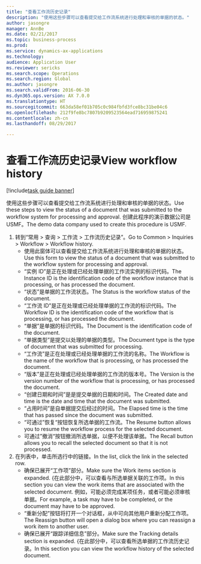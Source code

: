 ```yaml
--- 
title: "查看工作流历史记录"
description: "使用这些步骤可以查看提交给工作流系统进行处理和审核的单据的状态。"
author: jasongre
manager: AnnBe
ms.date: 02/21/2017
ms.topic: business-process
ms.prod: 
ms.service: dynamics-ax-applications
ms.technology: 
audience: Application User
ms.reviewer: sericks
ms.search.scope: Operations
ms.search.region: Global
ms.author: jasongre
ms.search.validFrom: 2016-06-30
ms.dyn365.ops.version: AX 7.0.0
ms.translationtype: HT
ms.sourcegitcommit: 663da58ef01b705c0c984fbfd3fce8bc31be04c6
ms.openlocfilehash: 212f9fe8bc7807b9209523564ead716959875241
ms.contentlocale: zh-cn
ms.lasthandoff: 08/29/2017

---
```

# <a name="view-workflow-history"></a><span data-ttu-id="59bec-103">查看工作流历史记录</span><span class="sxs-lookup"><span data-stu-id="59bec-103">View workflow history</span></span>

[!include[task guide banner](../../includes/task-guide-banner.md)]

<span data-ttu-id="59bec-104">使用这些步骤可以查看提交给工作流系统进行处理和审核的单据的状态。</span><span class="sxs-lookup"><span data-stu-id="59bec-104">Use these steps to view the status of a document that was submitted to the workflow system for processing and approval.</span></span> <span data-ttu-id="59bec-105">创建此程序的演示数据公司是 USMF。</span><span class="sxs-lookup"><span data-stu-id="59bec-105">The demo data company used to create this procedure is USMF.</span></span>

1. <span data-ttu-id="59bec-106">转到“常用 > 查询 > 工作流 > 工作流历史记录”。</span><span class="sxs-lookup"><span data-stu-id="59bec-106">Go to Common > Inquiries > Workflow > Workflow history.</span></span>
    * <span data-ttu-id="59bec-107">使用此窗体可以查看提交给工作流系统进行处理和审核的单据的状态。</span><span class="sxs-lookup"><span data-stu-id="59bec-107">Use this form to view the status of a document that was submitted to the workflow system for processing and approval.</span></span>  
    * <span data-ttu-id="59bec-108">“实例 ID”是正在处理或已经处理单据的工作流实例的标识代码。</span><span class="sxs-lookup"><span data-stu-id="59bec-108">The Instance ID is      the identification code of the workflow instance that is processing, or has processed the document.</span></span>  
    * <span data-ttu-id="59bec-109">“状态”是单据的工作流状态。</span><span class="sxs-lookup"><span data-stu-id="59bec-109">The Status is the workflow status of the document.</span></span>  
    * <span data-ttu-id="59bec-110">“工作流 ID”是正在处理或已经处理单据的工作流的标识代码。</span><span class="sxs-lookup"><span data-stu-id="59bec-110">The Workflow ID is the identification code of the workflow that is processing, or has processed the document.</span></span>  
    * <span data-ttu-id="59bec-111">“单据”是单据的标识代码。</span><span class="sxs-lookup"><span data-stu-id="59bec-111">The Document is the identification code of the document.</span></span>  
    * <span data-ttu-id="59bec-112">“单据类型”是提交以处理的单据的类型。</span><span class="sxs-lookup"><span data-stu-id="59bec-112">The Document type is the type of document that was submitted for processing.</span></span>  
    * <span data-ttu-id="59bec-113">“工作流”是正在处理或已经处理单据的工作流的名称。</span><span class="sxs-lookup"><span data-stu-id="59bec-113">The Workflow is the name of the workflow that is processing, or has processed the document.</span></span>  
    * <span data-ttu-id="59bec-114">“版本”是正在处理或已经处理单据的工作流的版本号。</span><span class="sxs-lookup"><span data-stu-id="59bec-114">The Version is the version number of the workflow that is processing, or has processed the document.</span></span>  
    * <span data-ttu-id="59bec-115">“创建日期和时间”是是提交单据的日期和时间。</span><span class="sxs-lookup"><span data-stu-id="59bec-115">The Created date and time is the date and time that the document was submitted.</span></span>  
    * <span data-ttu-id="59bec-116">“占用时间”是自单据提交后经过的时间。</span><span class="sxs-lookup"><span data-stu-id="59bec-116">The Elapsed time is the time that has passed since the document was submitted.</span></span>  
    * <span data-ttu-id="59bec-117">“可通过”恢复“按钮恢复所选单据的工作流。</span><span class="sxs-lookup"><span data-stu-id="59bec-117">The Resume button allows you to resume the workflow process for the selected document.</span></span>  
    * <span data-ttu-id="59bec-118">可通过”撤消“按钮撤消所选单据，以便不处理该单据。</span><span class="sxs-lookup"><span data-stu-id="59bec-118">The Recall button allows you to recall the selected document so that it is not processed.</span></span>   
2. <span data-ttu-id="59bec-119">在列表中，单击所选行中的链接。</span><span class="sxs-lookup"><span data-stu-id="59bec-119">In the list, click the link in the selected row.</span></span>
    * <span data-ttu-id="59bec-120">确保已展开“工作项”部分。</span><span class="sxs-lookup"><span data-stu-id="59bec-120">Make sure the Work items section is expanded.</span></span>    <span data-ttu-id="59bec-121">{在此部分中，可以查看与所选单据关联的工作项。</span><span class="sxs-lookup"><span data-stu-id="59bec-121">In this section you can view the work items that are associated with the selected document.</span></span> <span data-ttu-id="59bec-122">例如，可能必须完成某项任务，或者可能必须审核单据。</span><span class="sxs-lookup"><span data-stu-id="59bec-122">For example, a task may have to be completed, or the document may have to be approved.</span></span>  
    * <span data-ttu-id="59bec-123">“重新分配”按钮将打开一个对话框，从中可向其他用户重新分配工作项。</span><span class="sxs-lookup"><span data-stu-id="59bec-123">The Reassign button will open a dialog box where you can reassign a work item to another user.</span></span>  
    * <span data-ttu-id="59bec-124">确保已展开“跟踪详细信息”部分。</span><span class="sxs-lookup"><span data-stu-id="59bec-124">Make sure the Tracking details section is expanded.</span></span>    <span data-ttu-id="59bec-125">{在此部分中，可以查看所选单据的工作流历史记录。</span><span class="sxs-lookup"><span data-stu-id="59bec-125">In this section you can view the workflow history of the selected document.</span></span>  


